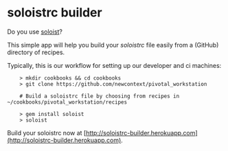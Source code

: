 # soloistrc builder

Do you use [soloist](https://github.com/mkocher/soloist)?

This simple app will help you build your *soloistrc* file easily from a (GitHub) directory of recipes.

Typically, this is our workflow for setting up our developer and ci machines:

		> mkdir cookbooks && cd cookbooks
		> git clone https://github.com/newcontext/pivotal_workstation

		# Build a soloistrc file by choosing from recipes in ~/cookbooks/pivotal_workstation/recipes

		> gem install soloist
		> soloist

Build your soloistrc now at [http://soloistrc-builder.herokuapp.com](http://soloistrc-builder.herokuapp.com).
